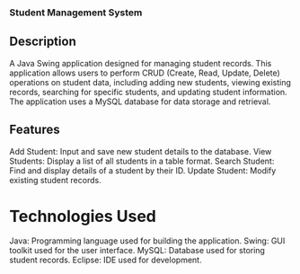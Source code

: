 ### Student Management System
## Description
A Java Swing application designed for managing student records. This application allows users to perform CRUD (Create, Read, Update, Delete) operations on student data, including adding new students, viewing existing records, searching for specific students, and updating student information. The application uses a MySQL database for data storage and retrieval.

## Features
Add Student: Input and save new student details to the database.
View Students: Display a list of all students in a table format.
Search Student: Find and display details of a student by their ID.
Update Student: Modify existing student records.

# Technologies Used
Java: Programming language used for building the application.
Swing: GUI toolkit used for the user interface.
MySQL: Database used for storing student records.
Eclipse: IDE used for development.
